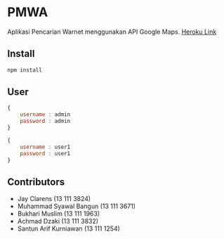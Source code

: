 # PMWA
Aplikasi Pencarian Warnet menggunakan API Google Maps.
[Heroku Link](https://pmwa.herokuapp.com/)

## Install
```javascript
npm install
```

## User
```javascript
{
    username : admin
    password : admin
}

{
    username : user1
    password : user1
}
```


## Contributors
- Jay Clarens (13 111 3824)
- Muhammad Syawal Bangun (13 111 3671)
- Bukhari Muslim (13 111 1963)
- Achmad Dzaki (13 111 3832)
- Santun Arif Kurniawan (13 111 1254)
